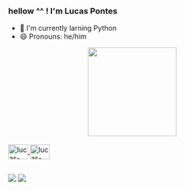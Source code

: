 ### hellow ^^ ! I'm Lucas Pontes


- 🌱 I'm currently larning Python
- 😄 Pronouns: he/him

<div align="center">
  <a href="https://github.com/lucas-pontess">
  <img height="180em" src="https://github-readme-stats.vercel.app/api?username=lucas-pontess&show_icons=true&theme=gotham&include_all_commits=true&count_private=true"/>
  
</div>
 <div style="display: inline_block"><br>
   <img align="center" alt="lucas-python" height="30" width="40" src="https://cdn.jsdelivr.net/gh/devicons/devicon/icons/pycharm/pycharm-plain.svg" />
  <img align="center" alt="lucas-python" height="30" width="40" src="https://cdn.jsdelivr.net/gh/devicons/devicon/icons/python/python-original.svg" />
 </div>
  
  ##
  
  <div>
    <a href = "mailto:ponteslp96@gmail.com"><img src="https://img.shields.io/badge/Gmail-D14836?style=for-the-badge&logo=gmail&logoColor=white" target="_blank"></a>
    <a href="https://www.linkedin.com/in/lucas-pontess/" target="_blank"><img src="https://img.shields.io/badge/LinkedIn-0077B5?style=for-the-badge&logo=linkedin&logoColor=white" target="_blank"></a> 
    </div>
